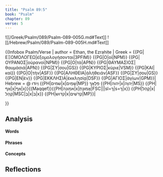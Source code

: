 ```yaml
---
title: "Psalm 89:5"
book: "Psalm"
chapter: 89
verse: 5
---
```

![[/Greek/Psalm/089/Psalm-089-005G.md#Text]]
![[/Hebrew/Psalm/089/Psalm-089-005H.md#Text]]

{{Infobox Psalm/Verse |
  author = Ethan, the Ezrahite |
  Greek = {{PG|ΕΞΟΜΟΛΟΓΕΩ|ἐξομολογήσονται|3PFIM}} {{PG|Ο|οἱ|NPM}} {{PG|ΟΥΡΑΝΟΣ|οὐρανοὶ|NPM}} {{PG|Ο|τὰ|APN}} {{PG|ΘΑΥΜΑΣΙΟΣ|θαυμάσιά|APN}} {{PG|ΣΥ|σου|GS}} {{PG|ΚΥΡΙΟΣ|κύριε|VSM}} {{PG|ΚΑΙ|καὶ}} {{PG|Ο|τὴν|ASF}} {{PG|ΑΛΗΘΕΙΑ|ἀλήθειάν|ASF}} {{PG|ΣΥ|σου|GS}} {{PG|ΕΝ|ἐν}} {{PG|ΕΚΚΛΗΣΙΑ|ἐκκλησίᾳ|DSF}} {{PG|ΑΓΙΟΣ|ἁγίων|GPM}}|
  Hebrew = @
וְיוֹדוּ
{{PH|שמים|x|שָׁמַיִם|MP}}
פִּלְאֲךָ
{{PH|יהוה|x|יְהוָה|MS}} {{PH|אַף|x|אַף|x}}{{Maqqef}}{{PH|אמונה|x|אֱמוּנָתְ|FSC|||sl=ךָ|s=ךָ|x}} {{PH|קָהֵל|x|קְהַל|MSC|בְּ|x|בִּ|x}} {{PH|קדוש|x|קְדֹשִׁים|MP}}׃|

}}

## Analysis

#### Words

#### Phrases

#### Concepts

## Reflections
